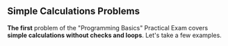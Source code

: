 ## Simple Calculations Problems

**The first** problem of the "Programming Basics" Practical Exam covers **simple calculations without checks and loops**. Let's take a few examples.
